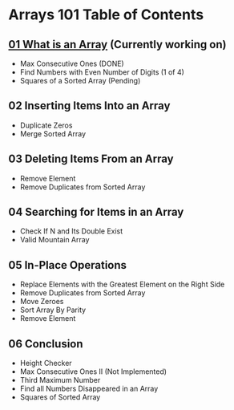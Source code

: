 # Arrays 101 Table of Contents 
## [01 What is an Array](https://github.com/mrcodymichaelsmith/Cody-Leetcode/tree/main/Arrays%20101/01%20What%20is%20an%20Array) (Currently working on)
- Max Consecutive Ones (DONE)
- Find Numbers with Even Number of Digits (1 of 4)
- Squares of a Sorted Array (Pending)
## 02 Inserting Items Into an Array
- Duplicate Zeros
- Merge Sorted Array
## 03 Deleting Items From an Array
- Remove Element
- Remove Duplicates from Sorted Array
## 04 Searching for Items in an Array
- Check If N and Its Double Exist
- Valid Mountain Array
## 05 In-Place Operations
- Replace Elements with the Greatest Element on the Right Side
- Remove Duplicates from Sorted Array
- Move Zeroes
- Sort Array By Parity
- Remove Element
## 06 Conclusion
- Height Checker
- Max Consecutive Ones II (Not Implemented)
- Third Maximum Number
- Find all Numbers Disappeared in an Array
- Squares of Sorted Array


